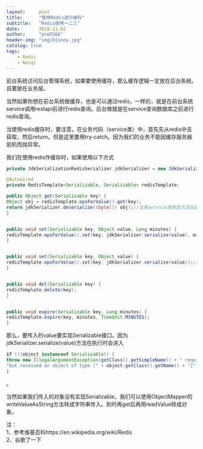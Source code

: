 ```yaml
---
layout:     post
title:      "使用Redis进行缓存"
subtitle:   "Redis使用一二三"
date:       2018-11-02
author:     "pcm5566"
header-img: "img/Disney.jpg"
catalog: true
tags:
    - Redis
    - Nosql
---
```



前台系统访问后台管理系统，如果要使用缓存，那么缓存逻辑一定放在后台系统。且要放在业务层。

当然如果你想在前台系统做缓存，也是可以通过redis，一样的，就是在前台系统service调用restapi前进行redis查询。后台做就是在service查询数据库之前进行redis查询。

当使用redis缓存时，要注意，在业务代码（service类）中，首先先从redis中去获取，然后return。但是这里要用try-catch。因为我们的业务不能因缓存服务器宕机而抛异常。

我们在使用redis作缓存时，如果使用以下方式
```java
private JdkSerializationRedisSerializer jdkSerializer = new JdkSerializationRedisSerializer();

@Autowired
private RedisTemplate<Serializable, Serializable> redisTemplate;

public Object get(Serializable key) {
Object obj = redisTemplate.opsForValue().get(key);
return jdkSerializer.deserialize((byte[]) obj);//当某service调用该方法后返回Object后，要根据你当时是存的什么类型，然后强转成该类型
}


public void set(Serializable key, Object value, Long minutes) {
redisTemplate.opsForValue().set(key, jdkSerializer.serialize(value), minutes, TimeUnit.MINUTES);
}


public void set(Serializable key, Object value) {
redisTemplate.opsForValue().set(key, jdkSerializer.serialize(value));// 永久保存
}


public void del(Serializable key) {
redisTemplate.delete(key);
}


public void expire(Serializable key, Long minutes) {
redisTemplate.expire(key, minutes, TimeUnit.MINUTES);
}
```
那么，要传入的value要实现Serializable接口。因为jdkSerializer.serialize(value)方法在执行时会进入
```java
if (!(object instanceof Serializable)) {
throw new IllegalArgumentException(getClass().getSimpleName() + " requires a Serializable payload " +
"but received an object of type [" + object.getClass().getName() + "]");
}
```
。

当然如果我们传入的对象没有实现Serializable，我们可以使用ObjectMapper的writeValueAsString方法转成字符串传入。到时再get后再用readValue转成对象。

注：
<br>1、参考维基百科https://en.wikipedia.org/wiki/Redis
<br>2、谷歌了一下
